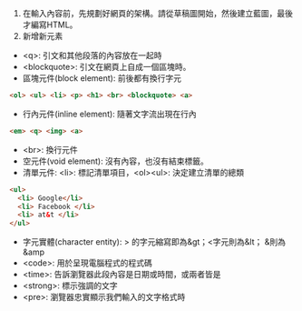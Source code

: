 1. 在輸入內容前，先規劃好網頁的架構。請從草稿圖開始，然後建立藍圖，最後才編寫HTML。
2. 新增新元素
  - \<q\>: 引文和其他段落的內容放在一起時
  - \<blockquote\>: 引文在網頁上自成一個區塊時。
  - 區塊元件(block element): 前後都有換行字元
  ```html
  <ol> <ul> <li> <p> <h1> <br> <blockquote> <a>
  ```
  - 行內元件(inline element): 隨著文字流出現在行內
  ```html
  <em> <q> <img> <a>
  ```
  - \<br\>: 換行元件
  - 空元件(void element): 沒有內容，也沒有結束標籤。
  - 清單元件: \<li\>: 標記清單項目，\<ol\>\<ul\>: 決定建立清單的總類
  ```html
  <ul>
    <li> Google</li>
    <li> Facebook </li>
    <li> at&t </li>
  </ul>
  ```
  - 字元實體(character entity): \> 的字元縮寫即為&gt；\<字元則為&lt； &則為&amp
  - \<code\>: 用於呈現電腦程式的程式碼
  - \<time\>: 告訴瀏覽器此段內容是日期或時間，或兩者皆是
  - \<strong\>: 標示強調的文字
  - \<pre\>: 瀏覽器忠實顯示我們輸入的文字格式時
  
  
